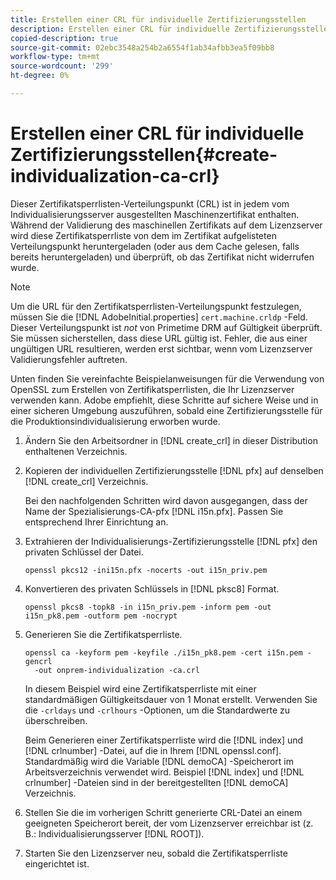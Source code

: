 ```yaml
---
title: Erstellen einer CRL für individuelle Zertifizierungsstellen
description: Erstellen einer CRL für individuelle Zertifizierungsstellen
copied-description: true
source-git-commit: 02ebc3548a254b2a6554f1ab34afbb3ea5f09bb8
workflow-type: tm+mt
source-wordcount: '299'
ht-degree: 0%

---
```


# Erstellen einer CRL für individuelle Zertifizierungsstellen{#create-individualization-ca-crl}

Dieser Zertifikatsperrlisten-Verteilungspunkt (CRL) ist in jedem vom Individualisierungsserver ausgestellten Maschinenzertifikat enthalten. Während der Validierung des maschinellen Zertifikats auf dem Lizenzserver wird diese Zertifikatsperrliste von dem im Zertifikat aufgelisteten Verteilungspunkt heruntergeladen (oder aus dem Cache gelesen, falls bereits heruntergeladen) und überprüft, ob das Zertifikat nicht widerrufen wurde.

>[!NOTE]
>
>Um die URL für den Zertifikatsperrlisten-Verteilungspunkt festzulegen, müssen Sie die [!DNL AdobeInitial.properties] `cert.machine.crldp` -Feld. Dieser Verteilungspunkt ist *not* von Primetime DRM auf Gültigkeit überprüft. Sie müssen sicherstellen, dass diese URL gültig ist. Fehler, die aus einer ungültigen URL resultieren, werden erst sichtbar, wenn vom Lizenzserver Validierungsfehler auftreten.

Unten finden Sie vereinfachte Beispielanweisungen für die Verwendung von OpenSSL zum Erstellen von Zertifikatsperrlisten, die Ihr Lizenzserver verwenden kann. Adobe empfiehlt, diese Schritte auf sichere Weise und in einer sicheren Umgebung auszuführen, sobald eine Zertifizierungsstelle für die Produktionsindividualisierung erworben wurde.

1. Ändern Sie den Arbeitsordner in [!DNL create_crl] in dieser Distribution enthaltenen Verzeichnis.
1. Kopieren der individuellen Zertifizierungsstelle [!DNL pfx] auf denselben [!DNL create_crl] Verzeichnis.

   Bei den nachfolgenden Schritten wird davon ausgegangen, dass der Name der Spezialisierungs-CA-pfx [!DNL i15n.pfx]. Passen Sie entsprechend Ihrer Einrichtung an.
1. Extrahieren der Individualisierungs-Zertifizierungsstelle [!DNL pfx] den privaten Schlüssel der Datei.

   ```
   openssl pkcs12 -ini15n.pfx -nocerts -out i15n_priv.pem
   ```

1. Konvertieren des privaten Schlüssels in [!DNL pksc8] Format.

   ```
   openssl pkcs8 -topk8 -in i15n_priv.pem -inform pem -out i15n_pk8.pem -outform pem -nocrypt
   ```

1. Generieren Sie die Zertifikatsperrliste.

   ```
   openssl ca -keyform pem -keyfile ./i15n_pk8.pem -cert i15n.pem -gencrl  
     -out onprem-individualization -ca.crl
   ```

   In diesem Beispiel wird eine Zertifikatsperrliste mit einer standardmäßigen Gültigkeitsdauer von 1 Monat erstellt. Verwenden Sie die `-crldays` und `-crlhours` -Optionen, um die Standardwerte zu überschreiben.

   Beim Generieren einer Zertifikatsperrliste wird die [!DNL index] und [!DNL crlnumber] -Datei, auf die in Ihrem [!DNL openssl.conf]. Standardmäßig wird die Variable [!DNL demoCA] -Speicherort im Arbeitsverzeichnis verwendet wird. Beispiel [!DNL index] und [!DNL crlnumber] -Dateien sind in der bereitgestellten [!DNL demoCA] Verzeichnis.

1. Stellen Sie die im vorherigen Schritt generierte CRL-Datei an einem geeigneten Speicherort bereit, der vom Lizenzserver erreichbar ist (z. B.: Individualisierungsserver [!DNL ROOT]).
1. Starten Sie den Lizenzserver neu, sobald die Zertifikatsperrliste eingerichtet ist.
